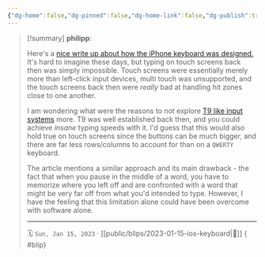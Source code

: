 ```yaml
---
{"dg-home":false,"dg-pinned":false,"dg-home-link":false,"dg-publish":true,"type":"blip","created-date":"2023-01-15T00:00:00","disabled rules":["yaml-title","yaml-title-alias","file-name-heading"],"title":"philipp @ 2023-01-15","dg-permalink":"2023/01/15/ios-keyboard/","updated-date":"2025-04-30T22:27:37","dg-path":"blips/2023-01-15-ios-keyboard.md","permalink":"/2023/01/15/ios-keyboard/","dgPassFrontmatter":true,"created":"2023-01-15T00:00:00","updated":"2025-04-30T22:27:37"}
---
```


> [!summary] **philipp**:
>
> Here's a [nice write up about how the iPhone keyboard was designed.](https://commoncog.com/case/iphone-keyboard/) It's hard to imagine these days, but typing on touch screens back then was simply impossible. Touch screens were essentially merely more than left-click input devices, multi touch was unsupported, and the touch screens back then were _really_ bad at handling hit zones close to one another.
>
> I am wondering what were the reasons to not explore [T9 like input systems](<https://en.wikipedia.org/wiki/T9_(predictive_text)>) more. T9 was well established back then, and you could achieve _insane_ typing speeds with it. I'd guess that this would also hold true on touch screens since the buttons can be much bigger, and there are far less rows/columns to account for than on a `QWERTY` keyboard.
>
> The article mentions a similar approach and its main drawback - the fact that when you pause in the middle of a word, you have to memorize where you left off and are confronted with a word that might be very far off from what you'd intended to type. However, I have the feeling that this limitation alone could have been overcome with software alone.
> - - -
>
> 🗓️ `Sun, Jan 15, 2023` · [[public/blips/2023-01-15-ios-keyboard\|🔗]]
{ #blip}

